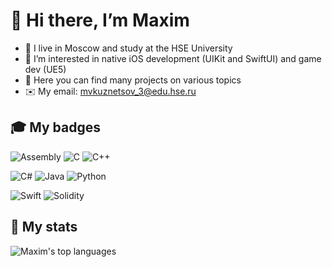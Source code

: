 # 👋 Hi there, I’m Maxim
- 🏫 I live in Moscow and study at the HSE University
- 👀 I’m interested in native iOS development (UIKit and SwiftUI) and game dev (UE5)
- 💎 Here you can find many projects on various topics
- ✉️ My email: mvkuznetsov_3@edu.hse.ru


## 🎓 My badges
![Assembly](https://img.shields.io/badge/assembly-critical?style=for-the-badge&logo=gnu&logoColor=white)
![C](https://img.shields.io/badge/c-blueviolet?style=for-the-badge&logo=c&logoColor=white)
![C++](https://img.shields.io/badge/c++-%2300599C.svg?style=for-the-badge&logo=c%2B%2B&logoColor=white)

![C#](https://img.shields.io/badge/c%23-%23239120.svg?style=for-the-badge&logo=c-sharp&logoColor=white)
![Java](https://img.shields.io/badge/java-%23ED8B00.svg?style=for-the-badge&logo=java&logoColor=white)
![Python](https://img.shields.io/badge/python-3670A0?style=for-the-badge&logo=python&logoColor=ffdd54)

![Swift](https://img.shields.io/badge/swift-gray?style=for-the-badge&logo=swift&logoColor=red)
![Solidity](https://img.shields.io/badge/solidity-white?style=for-the-badge&logo=solidity&logoColor=black)

<!---
Maxim424/Maxim424 is a ✨ special ✨ repository because its `README.md` (this file) appears on your GitHub profile.
You can click the Preview link to take a look at your changes.
--->

## 📌 My stats

![Maxim's top languages](https://github-readme-stats.vercel.app/api/top-langs/?username=Maxim424&theme=blue-green)

